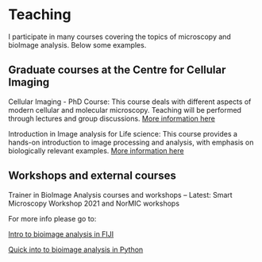 # Teaching

I participate in many courses covering the topics of microscopy and bioImage analysis. Below some examples.

## Graduate courses at the Centre for Cellular Imaging

Cellular Imaging - PhD Course: This course deals with different aspects of modern cellular and molecular microscopy. Teaching will be performed through lectures and group discussions.
[More information here](https://www.gu.se/en/core-facilities/graduate-course-cellular-imaging-3-hp)

Introduction in Image analysis for Life science: This course provides a hands-on introduction to image processing and analysis, with emphasis on biologically relevant examples.
[More information here](https://www.gu.se/en/core-facilities/graduate-course-introduction-in-image-analysis-for-life-science)

## Workshops and external courses

Trainer in BioImage Analysis courses and workshops – Latest:
Smart Microscopy Workshop 2021 and NorMIC workshops

For more info please go to:

[Intro to bioimage analysis in FIJI](https://github.com/CamachoDejay/Teaching-ImageJ-FIJI)

[Quick into to bioimage analysis in Python](https://github.com/CamachoDejay/teaching-bioimage-analysis-python)

